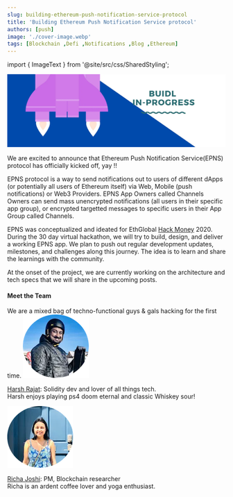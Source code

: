 ```yaml
---
slug: building-ethereum-push-notification-service-protocol
title: 'Building Ethereum Push Notification Service protocol'
authors: [push]
image: './cover-image.webp'
tags: [Blockchain ,Defi ,Notifications ,Blog ,Ethereum]
---
```

import { ImageText } from '@site/src/css/SharedStyling';

![Cover Image Building Ethereum Push Notification Service protocol](./cover-image.webp)

We are excited to announce that Ethereum Push Notification Service(EPNS) protocol has officially kicked off, yay !!

EPNS protocol is a way to send notifications out to users of different dApps (or potentially all users of Ethereum itself) via Web, Mobile (push notifications) or Web3 Providers. EPNS App Owners called Channels Owners can send mass unencrypted notifications (all users in their specific app group), or encrypted targetted messages to specific users in their App Group called Channels.

<!--truncate-->

EPNS was conceptualized and ideated for EthGlobal [Hack Money](https://ethglobal.online/) 2020. During the 30 day virtual hackathon, we will try to build, design, and deliver a working EPNS app. We plan to push out regular development updates, milestones, and challenges along this journey. The idea is to learn and share the learnings with the community.

At the onset of the project, we are currently working on the architecture and tech specs that we will share in the upcoming posts.

#### Meet the Team

We are a mixed bag of techno-functional guys & gals hacking for the first time.
![Harsh Rajath Founder Image](./image-1.webp)

[Harsh Rajat](https://www.linkedin.com/in/harshrajat/?originalSubdomain=in): Solidity dev and lover of all things tech. <br />
Harsh enjoys playing ps4 doom eternal and classic Whiskey sour!

![Richa Joshi Cofounder Image](./image-2.webp)

[Richa Joshi](https://www.linkedin.com/in/richa-joshi-90b04126/): PM, Blockchain researcher <br />
Richa is an ardent coffee lover and yoga enthusiast.


